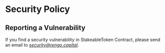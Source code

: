 # Security Policy

## Reporting a Vulnerability

If you find a security vulnerability in StakeableToken Contract, please send an email to *security@rengo.capital*.



